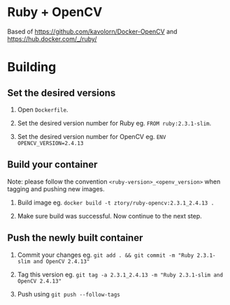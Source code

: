# Ruby + OpenCV
Based of https://github.com/kavolorn/Docker-OpenCV and https://hub.docker.com/_/ruby/


# Building

## Set the desired versions

  1. Open `Dockerfile`.

  2. Set the desired version number for Ruby eg. `FROM ruby:2.3.1-slim`.

  3. Set the desired version number for OpenCV eg. `ENV OPENCV_VERSION=2.4.13`

## Build your container

  Note: please follow the convention `<ruby-version>_<openv_version>` when tagging and pushing new images.

  1. Build image eg. `docker build -t ztory/ruby-opencv:2.3.1_2.4.13 .`

  2. Make sure build was successful. Now continue to the next step.

## Push the newly built container

  1. Commit your changes eg. `git add . && git commit -m "Ruby 2.3.1-slim and OpenCV 2.4.13"`

  5. Tag this version eg. `git tag -a 2.3.1_2.4.13 -m "Ruby 2.3.1-slim and OpenCV 2.4.13"`

  6. Push using `git push --follow-tags`
